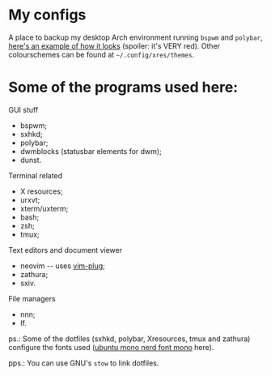 # My configs
A place to backup my desktop Arch environment running `bspwm` and `polybar`,
[here's an example of how it looks][sample-shot] (spoiler: it's VERY red).
Other colourschemes can be found at `~/.config/xres/themes`.

# Some of the programs used here:
GUI stuff
*   bspwm;
*   sxhkd;
*   polybar;
*   dwmblocks (statusbar elements for dwm);
*   dunst.

Terminal related
*   X resources;
*   urxvt;
*   xterm/uxterm;
*   bash;
*   zsh;
*   tmux;

Text editors and document viewer
*   neovim -- uses [vim-plug][plug];
*   zathura;
*   sxiv.

File managers
*   nnn;
*   lf.

ps.: Some of the dotfiles (sxhkd, polybar, Xresources, tmux and zathura)
configure the fonts used ([ubuntu mono nerd font mono][nerdfonts] here).

pps.: You can use GNU's `stow` to link dotfiles.

[sample-shot]: https://imgur.com/a/fyqrvUe
[plug]: https://github.com/junegunn/vim-plug
[tmux-plugins]: https://github.com/tmux-plugins/tpm
[nerdfonts]: https://nerdfonts.com/
